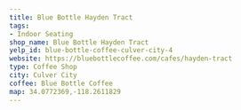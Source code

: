 ```yaml
---
title: Blue Bottle Hayden Tract
tags:
- Indoor Seating
shop_name: Blue Bottle Hayden Tract
yelp_id: blue-bottle-coffee-culver-city-4
website: https://bluebottlecoffee.com/cafes/hayden-tract
type: Coffee Shop
city: Culver City
coffee: Blue Bottle Coffee
map: 34.0772369,-118.2611829
---
```

